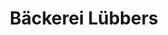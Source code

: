---
title: "Bäckerei Lübbers"
url: /weener/baeckerei-luebbers-graf-edzard-strasse/
shop: Bäckerei
---